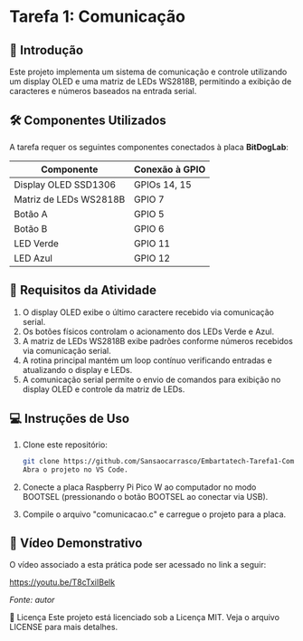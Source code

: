 # Tarefa 1: Comunicação

## 📌 Introdução
Este projeto implementa um sistema de comunicação e controle utilizando um display OLED e uma matriz de LEDs WS2818B, permitindo a exibição de caracteres e números baseados na entrada serial.

## 🛠 Componentes Utilizados
A tarefa requer os seguintes componentes conectados à placa **BitDogLab**:

| Componente                | Conexão à GPIO |
|---------------------------|---------------|
| Display OLED SSD1306      | GPIOs 14, 15  |
| Matriz de LEDs WS2818B    | GPIO 7        |
| Botão A                   | GPIO 5        |
| Botão B                   | GPIO 6        |
| LED Verde                 | GPIO 11       |
| LED Azul                  | GPIO 12       |

## 📌 Requisitos da Atividade

1. O display OLED exibe o último caractere recebido via comunicação serial.
2. Os botões físicos controlam o acionamento dos LEDs Verde e Azul.
3. A matriz de LEDs WS2818B exibe padrões conforme números recebidos via comunicação serial.
4. A rotina principal mantém um loop contínuo verificando entradas e atualizando o display e LEDs.
5. A comunicação serial permite o envio de comandos para exibição no display OLED e controle da matriz de LEDs.

## 💻 Instruções de Uso

1. Clone este repositório:
   ```sh
   git clone https://github.com/Sansaocarrasco/Embartatech-Tarefa1-Comunicacao.git
   Abra o projeto no VS Code.

2. Conecte a placa Raspberry Pi Pico W ao computador no modo BOOTSEL (pressionando o botão BOOTSEL ao conectar via USB).

3. Compile o arquivo "comunicacao.c" e carregue o projeto para a placa.

## 🎥 Vídeo Demonstrativo

O vídeo associado a esta prática pode ser acessado no link a seguir:

https://youtu.be/T8cTxiIBelk

*Fonte: autor*

📜 Licença
Este projeto está licenciado sob a Licença MIT. Veja o arquivo LICENSE para mais detalhes.
